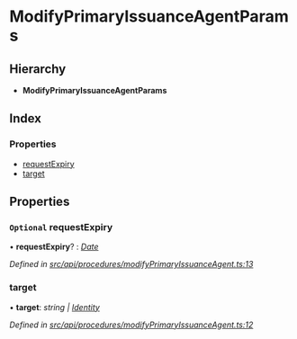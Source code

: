 # ModifyPrimaryIssuanceAgentParams

## Hierarchy

* **ModifyPrimaryIssuanceAgentParams**

## Index

### Properties

* [requestExpiry](modifyprimaryissuanceagentparams.md#optional-requestexpiry)
* [target](modifyprimaryissuanceagentparams.md#target)

## Properties

### `Optional` requestExpiry

• **requestExpiry**? : [_Date_](../enums/transactionargumenttype.md#date)

_Defined in_ [_src/api/procedures/modifyPrimaryIssuanceAgent.ts:13_](https://github.com/PolymathNetwork/polymesh-sdk/blob/1221e467/src/api/procedures/modifyPrimaryIssuanceAgent.ts#L13)

### target

• **target**: _string \|_ [_Identity_](../classes/identity.md)

_Defined in_ [_src/api/procedures/modifyPrimaryIssuanceAgent.ts:12_](https://github.com/PolymathNetwork/polymesh-sdk/blob/1221e467/src/api/procedures/modifyPrimaryIssuanceAgent.ts#L12)


